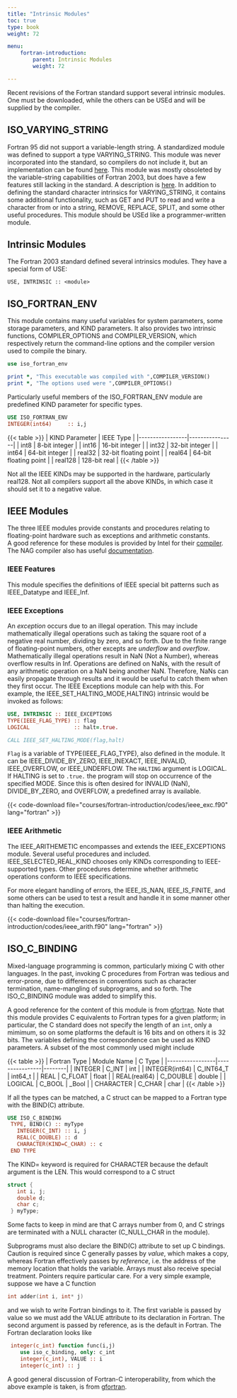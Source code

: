 ```yaml
---
title: "Intrinsic Modules"
toc: true
type: book
weight: 72

menu:
    fortran-introduction:
        parent: Intrinsic Modules
        weight: 72

---
```


Recent revisions of the Fortran standard support several intrinsic modules.  
One must be downloaded, while the others can be USEd and will be supplied by the compiler.

## ISO_VARYING_STRING

Fortran 95 did not support a variable-length string.  A standardized module was defined to support a type VARYING_STRING.  This module was never incorporated into the standard, so compilers do not include it, but an implementation can be found [here](http://www.astro.wisc.edu/~townsend/static.php?ref=iso-varying-string).  This module was mostly obsoleted by the variable-string capabilities of Fortran 2003, but does have a few features still lacking in the standard.  A description is [here](http://numat.net/fortran/is1539-2-99.html).  In addition to defining the standard character intrinsics for VARYING_STRING, it contains some additional functionality, such as GET and PUT to read and write a character from or into a string, REMOVE, REPLACE, SPLIT, and some other useful procedures.
This module should be USEd like a programmer-written module.

## Intrinsic Modules

The Fortran 2003 standard defined several intrinsics modules.  They have a special form of USE:
```
USE, INTRINSIC :: <module>
```

## ISO_FORTRAN_ENV

This module contains many useful variables for system parameters, some storage parameters, and KIND parameters.  It also provides two intrinsic functions, COMPILER_OPTIONS and COMPILER_VERSION, which respectively return the command-line options and the compiler version used to compile the binary.
```fortran
use iso_fortran_env

print *, "This executable was compiled with ",COMPILER_VERSION()
print *, "The options used were ",COMPILER_OPTIONS()
```
Particularly useful members of the ISO_FORTRAN_ENV module are predefined KIND parameter for specific types.  
```fortran
USE ISO_FORTRAN_ENV
INTEGER(int64)     :: i,j
```

{{< table >}}
|  KIND Parameter | IEEE Type |
|-----------------|----------------|
|  int8           | 8-bit integer  |
|  int16          | 16-bit integer |
|  int32          | 32-bit integer |
|  int64          | 64-bit integer |
|  real32         | 32-bit floating point |
|  real64         | 64-bit floating point |
|  real128        | 128-bit real          |
{{< /table >}}

Not all the IEEE KINDs may be supported in the hardware, particularly real128.
Not all compilers support all the above KINDs, in which case it should set it to a negative value.

## IEEE Modules

The three IEEE modules provide constants and procedures relating to floating-point hardware such as exceptions and arithmetic constants.  
A good reference for these modules is provided by Intel for their [compiler](https://software.intel.com/content/www/us/en/develop/documentation/fortran-compiler-oneapi-dev-guide-and-reference/top/language-reference/program-units-and-procedures/intrinsic-modules/ieee-intrinsic-modules-and-procedures/ieee-intrinsic-modules-quick-reference-tables.html#ieee-intrinsic-modules-quick-reference-tables).  The NAG compiler also has useful [documentation](https://www.nag.com/nagware/np/r70_doc/manual/compiler_9_6.html#AUTOTOC_9_6).

### IEEE Features

This module specifies the definitions of IEEE special bit patterns such as IEEE_Datatype and IEEE_Inf.

### IEEE Exceptions

An _exception_ occurs due to an illegal operation.  This may include mathematically illegal operations such as taking the square root of a negative real number, dividing by zero, and so forth.  Due to the finite range of floating-point numbers, other excepts are _underflow_ and _overflow_.  Mathematically illegal operations result in NaN (Not a Number), whereas overflow results in Inf.  Operations are defined on NaNs, with the result of any arithmetic operation on a NaN being another NaN.  Therefore, NaNs can easily propagate through results and it would be useful to catch them when they first occur.  The IEEE Exceptions module can help with this.
For example, the IEEE_SET_HALTING_MODE,HALTING) intrinsic would be invoked as follows:
```fortran
USE, INTRINSIC :: IEEE_EXCEPTIONS
TYPE(IEEE_FLAG_TYPE) :: flag
LOGICAL              :: halt=.true.

CALL IEEE_SET_HALTING_MODE(flag,halt)
```
`Flag` is a variable of TYPE(IEEE_FLAG_TYPE), also defined in the module.  It can be IEEE_DIVIDE_BY_ZERO, IEEE_INEXACT, IEEE_INVALID, IEEE_OVERFLOW, or IEEE_UNDERFLOW.  The `HALTING` argument is LOGICAL.  If HALTING is set to `.true.` the program will stop on occurrence of the specified MODE. Since this is often desired for INVALID (NaN), DIVIDE_BY_ZERO, and OVERFLOW, a predefined array is available.

{{< code-download file="courses/fortran-introduction/codes/ieee_exc.f90" lang="fortran" >}}

### IEEE Arithmetic

The IEEE_ARITHEMETIC encompasses and extends the IEEE_EXCEPTIONS module.
Several useful procedures and included. IEEE_SELECTED_REAL_KIND chooses only KINDs corresponding to IEEE-supported types. Other procedures determine whether arithmetic operations conform to IEEE specifications.  

For more elegant handling of errors, the IEEE_IS_NAN, IEEE_IS_FINITE, and some others can be used to test a result and handle it in some manner other than halting the execution.

{{< code-download file="courses/fortran-introduction/codes/ieee_arith.f90" lang="fortran" >}}

## ISO_C_BINDING

Mixed-language programming is common, particularly mixing C with other languages.  In the past, invoking C procedures from Fortran was tedious and error-prone, due to differences in conventions such as character termination, name-mangling of subprograms, and so forth.  The ISO_C_BINDING module was added to simplify this.

A good reference for the content of this module is from [gfortran](https://gcc.gnu.org/onlinedocs/gfortran/ISO_005fC_005fBINDING.html#ISO_005fC_005fBINDING). Note that this module provides C equivalents to Fortran types for a given platform; in particular, the C standard does not specify the length of an `int`, only a mimimum, so on some platforms the default is 16 bits and on others it is 32 bits.  The variables defining the correspondence can be used as KIND parameters.  A subset of the most commonly used might include

{{< table >}}
|  Fortran Type |  Module Name     | C Type |
|-----------------|----------------|--------|
|  INTEGER        | C_INT          | int    |
|  INTEGER(int64) | C_INT64_T     | int64_t |
|  REAL           | C_FLOAT |       float   |
|  REAL(real64)   | C_DOUBLE |      double  |
|  LOGICAL        | C_BOOL   |      \_Bool  |
|  CHARACTER      | C_CHAR   |     char     |
{{< /table >}}

If all the types can be matched, a C struct can be mapped to a Fortran type with the BIND(C) attribute.
```fortran
USE ISO_C_BINDING
 TYPE, BIND(C) :: myType
   INTEGER(C_INT) :: i, j
   REAL(C_DOUBLE) :: d
   CHARACTER(KIND=C_CHAR) :: c
 END TYPE
```
The KIND= keyword is required for CHARACTER because the default argument is the LEN.
This would correspond to a C struct
```C
struct {
   int i, j;
   double d;
   char c;
 } myType;
```
Some facts to keep in mind are that C arrays number from 0, and C strings are terminated with a NULL character (C_NULL_CHAR in the module).

Subprograms must also declare the BIND(C) attribute to set up C bindings.
Caution is required since C generally passes by _value_, which makes a copy, whereas Fortran effectively passes by _reference_, i.e. the address of the memory location that holds the variable.  Arrays must also receive special treatment. Pointers require particular care. 
For a very simple example, suppose we have a C function
```C
int adder(int i, int* j)
```
and we wish to write Fortran bindings to it.  The first variable is passed by value so we must add the VALUE attribute to its declaration in Fortran.  The second argument is passed by reference, as is the default in Fortran.  The Fortran declaration looks like
```fortran
 integer(c_int) function func(i,j)
    use iso_c_binding, only: c_int
    integer(c_int), VALUE :: i
    integer(c_int) :: j
```

A good general discussion of Fortran-C interoperability, from which the above example is taken, is from [gfortran](https://gcc.gnu.org/onlinedocs/gfortran/Interoperability-with-C.html#Interoperability-with-C).
